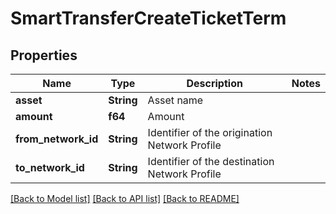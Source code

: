 # SmartTransferCreateTicketTerm

## Properties

Name | Type | Description | Notes
------------ | ------------- | ------------- | -------------
**asset** | **String** | Asset name | 
**amount** | **f64** | Amount | 
**from_network_id** | **String** | Identifier of the origination Network Profile | 
**to_network_id** | **String** | Identifier of the destination Network Profile | 

[[Back to Model list]](../README.md#documentation-for-models) [[Back to API list]](../README.md#documentation-for-api-endpoints) [[Back to README]](../README.md)


